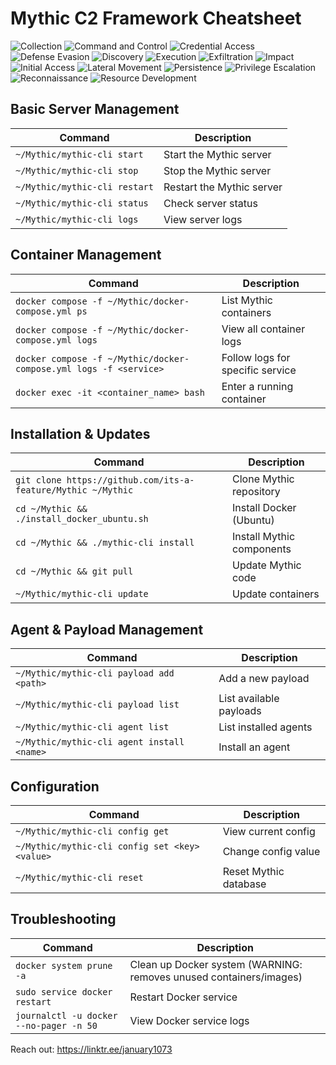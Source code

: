 # Mythic C2 Framework Cheatsheet
![Collection](https://img.shields.io/badge/Collection-DC143C?style=flat-square&logoColor=white) ![Command and Control](https://img.shields.io/badge/Command%20and%20Control-DC143C?style=flat-square&logoColor=white) ![Credential Access](https://img.shields.io/badge/Credential%20Access-DC143C?style=flat-square&logoColor=white) ![Defense Evasion](https://img.shields.io/badge/Defense%20Evasion-DC143C?style=flat-square&logoColor=white) ![Discovery](https://img.shields.io/badge/Discovery-DC143C?style=flat-square&logoColor=white) ![Execution](https://img.shields.io/badge/Execution-DC143C?style=flat-square&logoColor=white) ![Exfiltration](https://img.shields.io/badge/Exfiltration-DC143C?style=flat-square&logoColor=white) ![Impact](https://img.shields.io/badge/Impact-DC143C?style=flat-square&logoColor=white) ![Initial Access](https://img.shields.io/badge/Initial%20Access-DC143C?style=flat-square&logoColor=white) ![Lateral Movement](https://img.shields.io/badge/Lateral%20Movement-DC143C?style=flat-square&logoColor=white) ![Persistence](https://img.shields.io/badge/Persistence-DC143C?style=flat-square&logoColor=white) ![Privilege Escalation](https://img.shields.io/badge/Privilege%20Escalation-DC143C?style=flat-square&logoColor=white) ![Reconnaissance](https://img.shields.io/badge/Reconnaissance-DC143C?style=flat-square&logoColor=white) ![Resource Development](https://img.shields.io/badge/Resource%20Development-DC143C?style=flat-square&logoColor=white)

## Basic Server Management
| Command | Description |
|---------|-------------|
| `~/Mythic/mythic-cli start` | Start the Mythic server |
| `~/Mythic/mythic-cli stop` | Stop the Mythic server |
| `~/Mythic/mythic-cli restart` | Restart the Mythic server |
| `~/Mythic/mythic-cli status` | Check server status |
| `~/Mythic/mythic-cli logs` | View server logs |

## Container Management
| Command | Description |
|---------|-------------|
| `docker compose -f ~/Mythic/docker-compose.yml ps` | List Mythic containers |
| `docker compose -f ~/Mythic/docker-compose.yml logs` | View all container logs |
| `docker compose -f ~/Mythic/docker-compose.yml logs -f <service>` | Follow logs for specific service |
| `docker exec -it <container_name> bash` | Enter a running container |

## Installation & Updates
| Command | Description |
|---------|-------------|
| `git clone https://github.com/its-a-feature/Mythic ~/Mythic` | Clone Mythic repository |
| `cd ~/Mythic && ./install_docker_ubuntu.sh` | Install Docker (Ubuntu) |
| `cd ~/Mythic && ./mythic-cli install` | Install Mythic components |
| `cd ~/Mythic && git pull` | Update Mythic code |
| `~/Mythic/mythic-cli update` | Update containers |

## Agent & Payload Management
| Command | Description |
|---------|-------------|
| `~/Mythic/mythic-cli payload add <path>` | Add a new payload |
| `~/Mythic/mythic-cli payload list` | List available payloads |
| `~/Mythic/mythic-cli agent list` | List installed agents |
| `~/Mythic/mythic-cli agent install <name>` | Install an agent |

## Configuration
| Command | Description |
|---------|-------------|
| `~/Mythic/mythic-cli config get` | View current config |
| `~/Mythic/mythic-cli config set <key> <value>` | Change config value |
| `~/Mythic/mythic-cli reset` | Reset Mythic database |

## Troubleshooting
| Command | Description |
|---------|-------------|
| `docker system prune -a` | Clean up Docker system (WARNING: removes unused containers/images) |
| `sudo service docker restart` | Restart Docker service |
| `journalctl -u docker --no-pager -n 50` | View Docker service logs |


Reach out: https://linktr.ee/january1073
